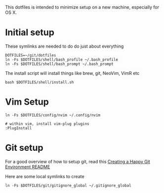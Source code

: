 This dotfiles is intended to minimize setup on a new machine, especially
for OS X.

# Initial setup


These symlinks are needed to do do just about everything
```
DOTFILES=~/git/dotfiles
ln -Fs $DOTFILES/shell/bash_profile ~/.bash_profile
ln -Fs $DOTFILES/shell/bash_prompt ~/.bash_prompt
```

The install script will install things like brew, git, NeoVim, VimR etc
```
bash $DOTFILES/shell/install.sh
```


# Vim Setup


```
ln -Fs $DOTFILES/config/nvim ~/.config/nvim
```

```
# within vim, install vim-plug plugins
:PlugInstall
```


# Git setup
For a good overview of how to setup git, read this [Creating a Happy Git Environment README](https://gist.github.com/trey/2722934)


Here are some local symlinks to create
```
ln -Fs $DOTFILES/git/gitignore_global ~/.gitignore_global
```

